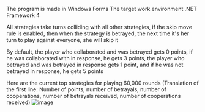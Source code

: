 The program is made in Windows Forms
The target work environment .NET Framework 4

All strategies take turns colliding with all other strategies, if the skip move rule is enabled, then when the strategy is betrayed, the next time it's her turn to play against everyone, she will skip it

By default, the player who collaborated and was betrayed gets 0 points, if he was collaborated with in response, he gets 3 points, the player who betrayed and was betrayed in response gets 1 point, and if he was not betrayed in response, he gets 5 points

Here are the current top strategies for playing 60,000 rounds
(Translation of the first line: Number of points, number of betrayals, number of cooperations, number of betrayals received, number of cooperations received)
![image](https://github.com/Lerdn2050/FFA_DilemmaGame/assets/63452059/bedc2843-5981-4ff4-9521-b22b3bed9898)
